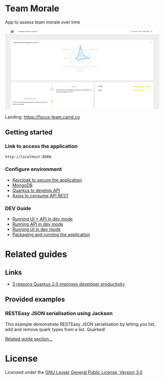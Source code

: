 # Team Morale
App to assess team morale over time

![Team morale](docs/assets/screenshot-team-morale-2.png)

Landing: https://focus-team.carrd.co

## Getting started
### Link to access the application
```
http://localhost:8080
```

### Configure environment
- [Keycloak to secure the application](./docs/getting-started/APP-KEYCLOAK.md)
- [MongoDB](./docs/getting-started/APP-MONGODB.md)
- [Quarkus to develop API](./docs/getting-started/API-QUARKUS.md)
- [Axios to consume API REST](./docs/getting-started/UI-AXIOS.md)

### DEV Guide
- [Running UI + API in dev mode](./docs/getting-started/DEV-API-UI.md)
- [Running API in dev mode](./docs/getting-started/DEV-API.md)
- [Running UI in dev mode](./docs/getting-started/DEV-UI.md)
- [Packaging and running the application](./docs/getting-started/DEV-PACKAGING.md)


# Related guides
## Links
- [3 reasons Quarkus 2.0 improves developer productivity](https://dzone.com/articles/3-reasons-quarkus-20-improves-developer-productivi)
## Provided examples
### RESTEasy JSON serialisation using Jackson
This example demonstrate RESTEasy JSON serialisation by letting you list, add and remove quark types from a list. Quarked!

[Related guide section...](https://quarkus.io/guides/rest-json#creating-your-first-json-rest-service)

# License
Licensed under the [GNU Lesser General Public License, Version 3.0](https://www.gnu.org/licenses/lgpl.txt)